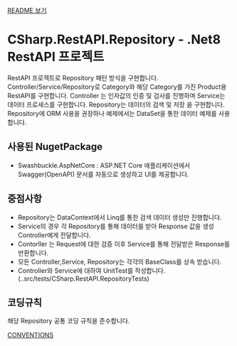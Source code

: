 [README 보기](../README.md)

# CSharp.RestAPI.Repository - .Net8 RestAPI 프로젝트

RestAPI 프로젝트로 Repository 패턴 방식을 구현합니다.
Controller/Service/Repository로 Category와 해당 Category를 가진 Product용 RestAPI를 구현합니다.
Controller 는 인자값의 인증 및 검사를 진행하며 Service는 데이터 프로세스를 구현합니다.
Repository는 데이터의 검색 및 저장 을 구현합니다.
Repository에 ORM 사용을 권장하나 예제에서는 DataSet을 통한 데이터 예제를 사용합니다.

## 사용된 NugetPackage

- Swashbuckle.AspNetCore : ASP.NET Core 애플리케이션에서 Swagger(OpenAPI) 문서를 자동으로 생성하고 UI를 제공합니다.

## 중점사항

- Repository는 DataContext에서 Linq를 통한 검색 데이터 생성만 진행합니다.
- Service의 경우 각 Repository를 통해 데이터를 받아 Response 값을 생성 Controller에게 전달합니다.
- Contorller 는 Request에 대한 검증 이후 Service를 통해 전달받은 Response를 반환합니다.
- 모든 Controller,Service, Repository는 각각의 BaseClass를 상속 받습니다.
- Controller와 Service에 대하여 UnitTest를 작성합니다.(..src/tests/CSharp.RestAPI.RepositoryTests)

## 코딩규칙

해당 Repository 공통 코딩 규칙을 준수합니다.

[CONVENTIONS](CONVENTIONS.md)
